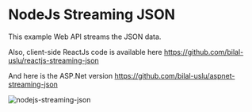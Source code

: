# NodeJs Streaming JSON

This example Web API streams the JSON data.

Also, client-side ReactJs code is available here https://github.com/bilal-uslu/reactjs-streaming-json

And here is the ASP.Net version https://github.com/bilal-uslu/aspnet-streaming-json

![nodejs-streaming-json](https://user-images.githubusercontent.com/68063918/215229689-70740b17-3fea-4d3c-83df-631d9451a94a.gif)
